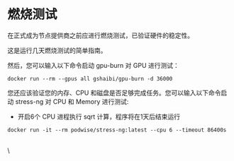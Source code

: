 # 燃烧测试

在正式成为节点提供商之前应进行燃烧测试，已验证硬件的稳定性。

这是运行几天燃烧测试的简单指南。

然后，您可以输入以下命令启动 gpu-burn 对 GPU 进行测试：

```
docker run --rm --gpus all gshaibi/gpu-burn -d 36000
```

您还应该验证您的内存、CPU 和磁盘是否足够完成任务。您可以输入以下命令启动 stress-ng 对 CPU 和 Memory 进行测试:

* 开启6个 CPU 进程执行 sqrt 计算，程序将在1天后结束运行

```
docker run -it --rm podwise/stress-ng:latest --cpu 6 --timeout 86400s
```

\
\
